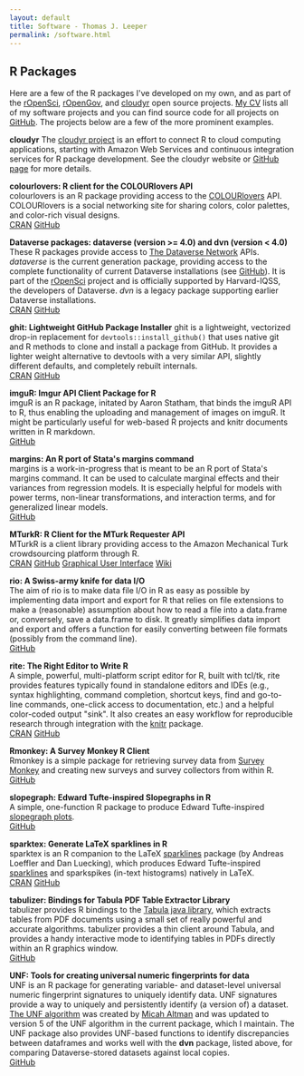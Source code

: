```yaml
---
layout: default
title: Software - Thomas J. Leeper
permalink: /software.html
---
```


## R Packages ##

Here are a few of the R packages I've developed on my own, and as part of the [rOpenSci](http://ropensci.org/), [rOpenGov](http://ropengov.github.io/), and [cloudyr](http://cloudyr.github.io) open source projects. [My CV](http://www.thomasleeper.com/cv/cv.pdf) lists all of my software projects and you can find source code for all projects on [GitHub](http://github.com/leeper). The projects below are a few of the more prominent examples.

**cloudyr**
The [cloudyr project](http://cloudyr.github.io) is an effort to connect R to cloud computing applications, starting with Amazon Web Services and continuous integration services for R package development. See the cloudyr website or [GitHub page](https://github.com/cloudyr) for more details.


**colourlovers: R client for the COLOURlovers API**<br/>
colourlovers is an R package providing access to the [COLOURlovers](http://www.colourlovers.com/) API. COLOURlovers is a social networking site for sharing colors, color palettes, and color-rich visual designs. <br/>[CRAN](http://cran.r-project.org/web/packages/colourlovers/index.html) [GitHub](https://github.com/leeper/colourlovers)


**Dataverse packages: dataverse (version >= 4.0) and dvn (version < 4.0)**<br/>
These R packages provide access to [The Dataverse Network](http://dataverse.org) APIs. *dataverse* is the current generation package, providing access to the complete functionality of current Dataverse installations (see [GitHub](htts://www.github.com/IQSS/dataverse-client-r)). It is part of the [rOpenSci](http://ropensci.org/) project and is officially supported by Harvard-IQSS, the developers of Dataverse. *dvn* is a legacy package supporting earlier Dataverse installations. <br/>[CRAN](http://cran.r-project.org/web/packages/dvn/index.html) [GitHub](https://github.com/rOpenSci/dvn)


**ghit: Lightweight GitHub Package Installer**
ghit is a lightweight, vectorized drop-in replacement for `devtools::install_github()` that uses native git and R methods to clone and install a package from GitHub. It provides a lighter weight alternative to devtools with a very similar API, slightly different defaults, and completely rebuilt internals.
<br/>[CRAN](https://cran.r-project.org/web/packages/ghit/index.html) [GitHub](https://github.com/leeper/ghit)


**imguR: Imgur API Client Package for R**<br/>
imguR is an R package, initated by Aaron Statham, that binds the imguR API to R, thus enabling the uploading and management of images on imguR. It might be particularly useful for web-based R projects and knitr documents written in R markdown. <br/> [GitHub](https://github.com/leeper/imguR)


**margins: An R port of Stata's margins command**<br/>
margins is a work-in-progress that is meant to be an R port of Stata's margins command. It can be used to calculate marginal effects and their variances from regression models. It is especially helpful for models with power terms, non-linear transformations, and interaction terms, and for generalized linear models. <br/> [GitHub](https://github.com/leeper/margins)


**MTurkR: R Client for the MTurk Requester API**<br/>
MTurkR is a client library providing access to the Amazon Mechanical Turk crowdsourcing platform through R.<br/> [CRAN](http://cran.r-project.org/web/packages/MTurkR/index.html) [GitHub](https://github.com/leeper/MTurkR) [Graphical User Interface](http://cran.r-project.org/web/packages/MTurkRGUI/index.html) [Wiki](https://github.com/leeper/MTurkR/wiki)


**rio: A Swiss-army knife for data I/O**<br/>
The aim of rio is to make data file I/O in R as easy as possible by implementing data import and export for R that relies on file extensions to make a (reasonable) assumption about how to read a file into a data.frame or, conversely, save a data.frame to disk. It greatly simplifies data import and export and offers a function for easily converting between file formats (possibly from the command line). <br/> [GitHub](https://github.com/leeper/rio)


**rite: The Right Editor to Write R**<br/>
A simple, powerful, multi-platform script editor for R, built with tcl/tk, rite provides features typically found in standalone editors and IDEs (e.g., syntax highlighting, command completion, shortcut keys, find and go-to-line commands, one-click access to documentation, etc.) and a helpful color-coded output "sink". It also creates an easy workflow for reproducible research through integration with the [knitr](http://cran.r-project.org/web/packages/knitr/index.html) package. <br/>[CRAN](http://cran.r-project.org/web/packages/rite/index.html) [GitHub](https://github.com/leeper/rite)


**Rmonkey: A Survey Monkey R Client**<br/>
Rmonkey is a simple package for retrieving survey data from [Survey Monkey](http://www.surveymonkey.com/) and creating new surveys and survey collectors from within R. <br/>[GitHub](https://github.com/leeper/Rmonkey)


**slopegraph: Edward Tufte-inspired Slopegraphs in R**<br/>
A simple, one-function R package to produce Edward Tufte-inspired [slopegraph plots](http://www.edwardtufte.com/bboard/q-and-a-fetch-msg?msg_id=0003nk). <br/>[GitHub](https://github.com/leeper/slopegraph)


**sparktex: Generate LaTeX sparklines in R**<br/>
sparktex is an R companion to the LaTeX [sparklines](http://www.ctan.org/pkg/sparklines) package (by Andreas Loeffler and Dan Luecking), which produces Edward Tufte-inspired [sparklines](http://en.wikipedia.org/wiki/Sparkline) and sparkspikes (in-text histograms) natively in LaTeX. <br/>[CRAN](http://cran.r-project.org/web/packages/sparktex/index.html) [GitHub](https://github.com/leeper/sparktex)


**tabulizer: Bindings for Tabula PDF Table Extractor Library**<br/>
tabulizer provides R bindings to the [Tabula java library](https://github.com/tabulapdf/tabula-java/), which extracts tables from PDF documents using a small set of really powerful and accurate algorithms. tabulizer provides a thin client around Tabula, and provides a handy interactive mode to identifying tables in PDFs directly within an R graphics window. <br/>[GitHub](https://github.com/leeper/tabulizer)


**UNF: Tools for creating universal numeric fingerprints for data**<br/>
UNF is an R package for generating variable- and dataset-level universal numeric fingerprint signatures to uniquely identify data. UNF signatures provide a way to uniquely and persistently identify (a version of) a dataset. [The UNF algorithm](http://thedata.org/book/universal-numerical-fingerprint) was created by [Micah Altman](http://micahaltman.com/) and was updated to version 5 of the UNF algorithm in the current package, which I maintain. The UNF package also provides UNF-based functions to identify discrepancies between dataframes and works well with the **dvn** package, listed above, for comparing Dataverse-stored datasets against local copies.<br/>[GitHub](https://github.com/leeper/UNF)
